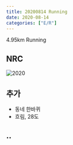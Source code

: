 ```yaml
---
title: 20200814 Running 
date: 2020-08-14
categories: ["E/R"]
---
```


4.95km Running 

## NRC

![2020](/img/20200814.jpg)

## 추가

*   동네 한바퀴
*   흐림, 28도

## ..


